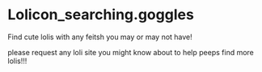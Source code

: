 # Lolicon_searching.goggles
Find cute lolis with any feitsh you may or may not have!

please request any loli site you might know about to help peeps find more lolis!!!

